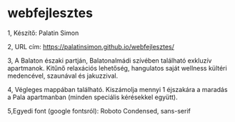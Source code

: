 # webfejlesztes

1, Készítő: Palatin Simon

2, URL cím: https://palatinsimon.github.io/webfejlesztes/

3, A Balaton északi partján, Balatonalmádi szívében található exkluzív apartmanok. Kitűnő relaxációs lehetőség, hangulatos saját wellness kültéri medencével, szaunával és jakuzzival.

4, Végleges mappában található. Kiszámolja mennyi 1 éjszakára a maradás a Pala apartmanban (minden speciális kérésekkel együtt).

5,Egyedi font (google fontsról): Roboto Condensed, sans-serif
